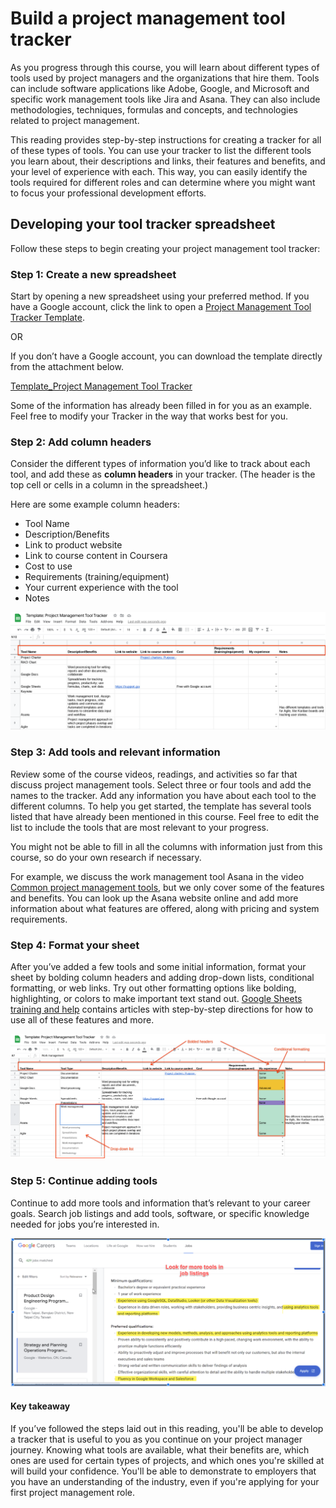 # Build a project management tool tracker
As you progress through this course, you will learn about different types of tools used by project managers and the organizations that hire them. Tools can include software applications like Adobe, Google, and Microsoft and specific work management tools like Jira and Asana. They can also include methodologies, techniques, formulas and concepts, and technologies related to project management. 

This reading provides step-by-step instructions for creating a tracker for all of these types of tools. You can use your tracker to list the different tools you learn about, their descriptions and links, their features and benefits, and your level of experience with each. This way, you can easily identify the tools required for different roles and can determine where you might want to focus your professional development efforts.

## Developing your tool tracker spreadsheet
Follow these steps to begin creating your project management tool tracker:

### Step 1: Create a new spreadsheet
Start by opening a new spreadsheet using your preferred method. If you have a Google account, click the link to open a [Project Management Tool Tracker Template](https://docs.google.com/spreadsheets/d/1HyBhk8e1w7N_MIlLBvFtPTOy4-I_6Ig_MA1nd5LqYQE/template/preview?resourcekey=0-_cR_r4OEpzHxfJzpCEUNrQ#gid=0).

OR

If you don’t have a Google account, you can download the template directly from the attachment below.

[Template_Project Management Tool Tracker](/Starting%20a%20Successful%20Project/Module%204/Build%20a%20project%20management%20tool%20tracker/Template_-Project-Management-Tool-Tracker.xlsx)

Some of the information has already been filled in for you as an example. Feel free to modify your Tracker in the way that works best for you.

### Step 2: Add column headers
Consider the different types of information you’d like to track about each tool, and add these as **column headers** in your tracker. (The header is the top cell or cells in a column in the spreadsheet.)

Here are some example column headers:

- Tool Name
- Description/Benefits
- Link to product website
- Link to course content in Coursera
- Cost to use
- Requirements (training/equipment)
- Your current experience with the tool
- Notes

![An image of a tool tracker spreadsheet example with the header row highlighted](/Starting%20a%20Successful%20Project/img/an-image-of-a-tool-tracker-spreadsheet-example-with-the-header-row-highlighted.png)

### Step 3: Add tools and relevant information
Review some of the course videos, readings, and activities so far that discuss project management tools. Select three or four tools and add the names to the tracker. Add any information you have about each tool to the different columns. To help you get started, the template has several tools listed that have already been mentioned in this course. Feel free to edit the list to include the tools that are most relevant to your progress.

You might not be able to fill in all the columns with information just from this course, so do your own research if necessary.

For example, we discuss the work management tool Asana in the video [Common project management tools](https://www.coursera.org/learn/project-initiation-google/lecture/T12Jz/common-project-management-tools), but we only cover some of the features and benefits. You can look up the Asana website online and add more information about what features are offered, along with pricing and system requirements.

### Step 4: Format your sheet
After you’ve added a few tools and some initial information, format your sheet by bolding column headers and adding drop-down lists, conditional formatting, or web links. Try out other formatting options like bolding, highlighting, or colors to make important text stand out. [Google Sheets training and help](https://support.google.com/a/users/answer/9282959#zippy=) contains articles with step-by-step directions for how to use all of these features and more.

![An image of a tool tracker spreadsheet example with call outs to bolded headers, a drop-down list, and conditional formatting](/Starting%20a%20Successful%20Project/img/an-image-of-a-tool-tracker-spreadsheet-example-with-call-outs-to-bolded-headers-a-drop-down-list-and-conditional-formatting.png)

### Step 5: Continue adding tools
Continue to add more tools and information that’s relevant to your career goals. Search job listings and add tools, software, or specific knowledge needed for jobs you’re interested in. 

![A job listing with tools in the qualifications' section highlighted](/Starting%20a%20Successful%20Project/img/a-job-listing-with-tools-in-the-qualifications-section-highlighted.png)

#### Key takeaway
If you’ve followed the steps laid out in this reading, you'll be able to develop a tracker that is useful to you as you continue on your project manager journey. Knowing what tools are available, what their benefits are, which ones are used for certain types of projects, and which ones you're skilled at will build your confidence. You'll be able to demonstrate to employers that you have an understanding of the industry, even if you're applying for your first project management role.